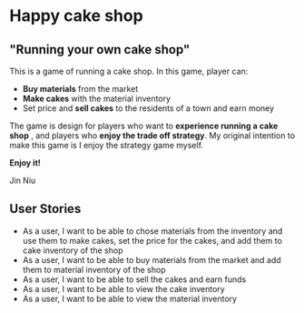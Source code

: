 # Happy cake shop

## "Running your own cake shop"

This is a game of running a cake shop. In this game, player can:

- **Buy materials** from the market
- **Make cakes** with the material inventory
- Set price and **sell cakes** to the residents of a town and earn money

The game is design for players who want to **experience running a cake shop** , and
players who **enjoy the trade off strategy**. My original intention to make this game 
is I enjoy the strategy game myself.

**Enjoy it!**

Jin Niu

## User Stories

- As a user, I want to be able to chose materials from the inventory 
and use them to make cakes, set the price for the cakes, and add them to cake inventory of the shop
- As a user, I want to be able to buy materials from the market and add them to material inventory of the shop
- As a user, I want to be able to sell the cakes and earn funds
- As a user, I want to be able to view the cake inventory
- As a user, I want to be able to view the material inventory

